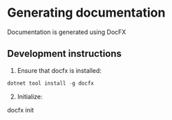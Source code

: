 # Generating documentation

Documentation is generated using DocFX

## Development instructions

1. Ensure that docfx is installed:

```powershell
dotnet tool install -g docfx
```

2. Initialize:

docfx init
